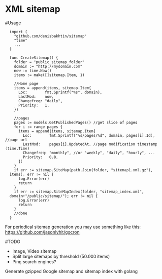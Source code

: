 XML sitemap
=======

#Usage
```
  import (
    "github.com/denisbakhtin/sitemap"
    "time"
    ...
  )

  func CreateSitemap() {
    folder = "public_sitemap_folder"
    domain := "http://mydomain.com"
    now := time.Now()
    items := make([]sitemap.Item, 1)

    //Home page
    items = append(items, sitemap.Item{
      Loc:        fmt.Sprintf("%s", domain),
      LastMod:    now,
      Changefreq: "daily",
      Priority:   1,
    })

    //pages
    pages := models.GetPublishedPages() //get slice of pages
    for i := range pages {
      items = append(items, sitemap.Item{
        Loc:        fmt.Sprintf("%s/pages/%d", domain, pages[i].Id), //page url
        LastMod:    pages[i].UpdatedAt, //page modification timestamp (time.Time)
        Changefreq: "monthly", //or "weekly", "daily", "hourly", ...
        Priority:   0.8,
      })
    }
    if err := sitemap.SiteMap(path.Join(folder, "sitemap1.xml.gz"),
  items); err != nil {
      log.Error(err)
      return
    }
    if err := sitemap.SiteMapIndex(folder, "sitemap_index.xml",
  domain+"/public/sitemap/"); err != nil {
      log.Error(err)
      return
    }
    //done
  }

```
For periodical sitemap generation you may use something like this: https://github.com/jasonlvhit/gocron

#TODO
- Image, Video sitemap
- Split large sitemaps by threshold (50.000 items)
- Ping search engines?

Generate gzipped Google sitemap and sitemap index with golang

